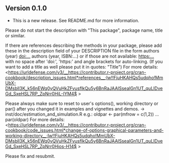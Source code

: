 ## Version 0.1.0 

* This is a new release. See README.md for more information.


Please do not start the description with "This package", package name,
title or similar.

If there are references describing the methods in your package, please
add these in the description field of your DESCRIPTION file in the form
authors (year) <doi:...>
authors (year, ISBN:...)
or if those are not available: <https:...>
with no space after 'doi:', 'https:' and angle brackets for
auto-linking. (If you want to add a title as well please put it in
quotes: "Title")
For more details:
<https://urldefense.com/v3/__https://contributor.r-project.org/cran-cookbook/description_issues.html*references__;Iw!!FjuHKAHQs5udqho!MmUbX-DMsbll3K_k56nEWq0yQVuHkZFvusflkQu5y6BnRaJAAlSsealGn1UT_quLIDveGd_SxeHSL7RP_ZpNrr0HiL-IYM4$ >

Please always make sure to reset to user's options(), working directory
or par() after you changed it in examples and vignettes and demos. ->
inst/doc/estimation_and_simulation.R
e.g.:
oldpar <- par(mfrow = c(1,2))
...
par(oldpar)
For more details:
<https://urldefense.com/v3/__https://contributor.r-project.org/cran-cookbook/code_issues.html*change-of-options-graphical-parameters-and-working-directory__;Iw!!FjuHKAHQs5udqho!MmUbX-DMsbll3K_k56nEWq0yQVuHkZFvusflkQu5y6BnRaJAAlSsealGn1UT_quLIDveGd_SxeHSL7RP_ZpNrr0Hios-H14$ >

Please fix and resubmit.
